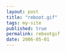 ```yaml
---
layout: post
title: "reboot.gif"
tags: my-site
published: true
permalink: rebootgif
date: 2006-05-01
---
```



